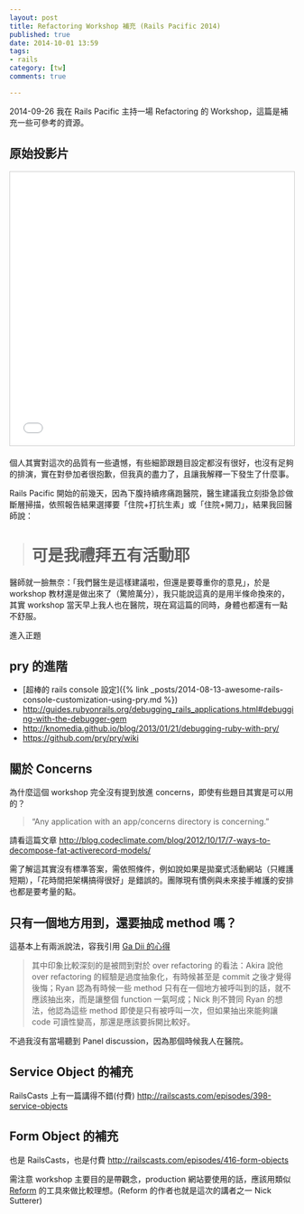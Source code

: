 ```yaml
---
layout: post
title: Refactoring Workshop 補充 (Rails Pacific 2014)
published: true
date: 2014-10-01 13:59
tags:
- rails
category: [tw]
comments: true

---
```

2014-09-26 我在 Rails Pacific 主持一場 Refactoring 的 Workshop，這篇是補充一些可參考的資源。

## 原始投影片

<iframe src="//www.slideshare.net/slideshow/embed_code/39561461" width="595" height="485" frameborder="0" marginwidth="0" marginheight="0" scrolling="no" style="border:1px solid #CCC; border-width:1px; margin-bottom:5px; max-width: 100%;" allowfullscreen> </iframe>

個人其實對這次的品質有一些遺憾，有些細節跟題目設定都沒有很好，也沒有足夠的排演，實在對參加者很抱歉，但我真的盡力了，且讓我解釋一下發生了什麼事。

Rails Pacific 開始的前幾天，因為下腹持續疼痛跑醫院，醫生建議我立刻掛急診做斷層掃描，依照報告結果選擇要「住院+打抗生素」或「住院+開刀」，結果我回醫師說：

> # 可是我禮拜五有活動耶

醫師就一臉無奈：「我們醫生是這樣建議啦，但還是要尊重你的意見」，於是 workshop 教材還是做出來了（驚險萬分），我只能說這真的是用半條命換來的，其實 workshop 當天早上我人也在醫院，現在寫這篇的同時，身體也都還有一點不舒服。

進入正題

## pry 的進階

* [超棒的 rails console 設定]({% link _posts/2014-08-13-awesome-rails-console-customization-using-pry.md %})
* <http://guides.rubyonrails.org/debugging_rails_applications.html#debugging-with-the-debugger-gem>
* <http://knomedia.github.io/blog/2013/01/21/debugging-ruby-with-pry/>
* <https://github.com/pry/pry/wiki>

## 關於 Concerns

為什麼這個 workshop 完全沒有提到放進 concerns，即使有些題目其實是可以用的？

> “Any application with an app/concerns directory is concerning.”

請看這篇文章 http://blog.codeclimate.com/blog/2012/10/17/7-ways-to-decompose-fat-activerecord-models/

需了解這其實沒有標準答案，需依照條件，例如說如果是拋棄式活動網站（只維護短期），「花時間把架構搞得很好」是錯誤的。團隊現有慣例與未來接手維護的安排也都是要考量的點。

## 只有一個地方用到，還要抽成 method 嗎？

這基本上有兩派說法，容我引用 [Ga Dii 的心得](http://tech.gadii.net/blog/2014/09/28/rails-pacific-2014/)

> 其中印象比較深刻的是被問到對於 over refactoring 的看法：Akira 說他 over refactoring 的經驗是過度抽象化，有時候甚至是 commit 之後才覺得後悔；Ryan 認為有時候一些 method 只有在一個地方被呼叫到的話，就不應該抽出來，而是讓整個 function 一氣呵成；Nick 則不贊同 Ryan 的想法，他認為這些 method 即使是只有被呼叫一次，但如果抽出來能夠讓 code 可讀性變高，那還是應該要拆開比較好。

不過我沒有當場聽到 Panel discussion，因為那個時候我人在醫院。

## Service Object 的補充

RailsCasts 上有一篇講得不錯(付費) <http://railscasts.com/episodes/398-service-objects>

## Form Object 的補充

也是 RailsCasts，也是付費 <http://railscasts.com/episodes/416-form-objects>

需注意 workshop 主要目的是帶觀念，production 網站要使用的話，應該用類似 [Reform](https://github.com/apotonick/reform) 的工具來做比較理想。(Reform 的作者也就是這次的講者之一 Nick Sutterer)

